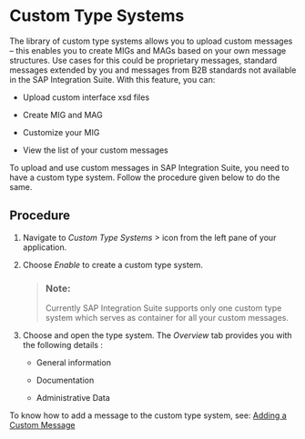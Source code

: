 <!-- loio884bb25dddf14f80b1517f36f3c47f12 -->

<link rel="stylesheet" type="text/css" href="../css/sap-icons.css"/>

# Custom Type Systems

The library of custom type systems allows you to upload custom messages – this enables you to create MIGs and MAGs based on your own message structures. Use cases for this could be proprietary messages, standard messages extended by you and messages from B2B standards not available in the SAP Integration Suite. With this feature, you can:

-   Upload custom interface xsd files

-   Create MIG and MAG
-   Customize your MIG
-   View the list of your custom messages

To upload and use custom messages in SAP Integration Suite, you need to have a custom type system. Follow the procedure given below to do the same.



<a name="loio884bb25dddf14f80b1517f36f3c47f12__section_ag3_jkt_glb"/>

## Procedure

1.  Navigate to *Custom Type Systems* <span class="SAP-icons"></span> icon from the left pane of your application.

2.  Choose *Enable* to create a custom type system.

    > ### Note:  
    > Currently SAP Integration Suite supports only one custom type system which serves as container for all your custom messages.

3.  Choose and open the type system. The *Overview* tab provides you with the following details :
    -   General information

    -   Documentation
    -   Administrative Data


To know how to add a message to the custom type system, see: [Adding a Custom Message](adding-a-custom-message-8b7eb45.md)

